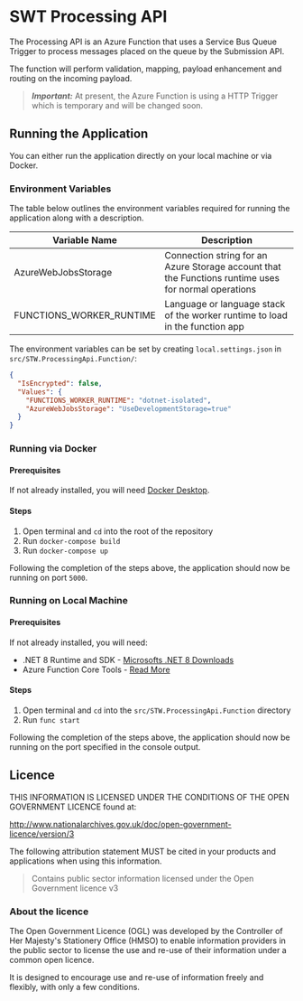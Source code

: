 # SWT Processing API

The Processing API is an Azure Function that uses a Service Bus Queue Trigger to process messages placed on the queue by the Submission API.

The function will perform validation, mapping, payload enhancement and routing on the incoming payload.

> ***Important:*** At present, the Azure Function is using a HTTP Trigger which is temporary and will be changed soon.


## Running the Application

You can either run the application directly on your local machine or via Docker.

### Environment Variables

The table below outlines the environment variables required for running the application along with a description.

| Variable Name            | Description                                                                                          |
|--------------------------|------------------------------------------------------------------------------------------------------|
| AzureWebJobsStorage      | Connection string for an Azure Storage account that the Functions runtime uses for normal operations |
| FUNCTIONS_WORKER_RUNTIME | Language or language stack of the worker runtime to load in the function app                         |

The environment variables can be set by creating `local.settings.json` in `src/STW.ProcessingApi.Function/`:

```json
{
  "IsEncrypted": false,
  "Values": {
    "FUNCTIONS_WORKER_RUNTIME": "dotnet-isolated",
    "AzureWebJobsStorage": "UseDevelopmentStorage=true"
  }
}
```

### Running via Docker

#### Prerequisites

If not already installed, you will need [Docker Desktop](https://www.docker.com/products/docker-desktop).

#### Steps

1. Open terminal and `cd` into the root of the repository
2. Run `docker-compose build`
3. Run `docker-compose up`

Following the completion of the steps above, the application should now be running on port `5000`.

### Running on Local Machine

#### Prerequisites

If not already installed, you will need:

- .NET 8 Runtime and SDK - [Microsofts .NET 8 Downloads](https://dotnet.microsoft.com/en-us/download/dotnet/8.0)
- Azure Function Core Tools - [Read More](https://learn.microsoft.com/en-us/azure/azure-functions/functions-run-local)

#### Steps

1. Open terminal and `cd` into the `src/STW.ProcessingApi.Function` directory
2. Run `func start`

Following the completion of the steps above, the application should now be running on the port specified in the console output.


## Licence

THIS INFORMATION IS LICENSED UNDER THE CONDITIONS OF THE OPEN GOVERNMENT LICENCE found at:

<http://www.nationalarchives.gov.uk/doc/open-government-licence/version/3>

The following attribution statement MUST be cited in your products and applications when using this information.

> Contains public sector information licensed under the Open Government licence v3

### About the licence

The Open Government Licence (OGL) was developed by the Controller of Her Majesty's Stationery Office (HMSO) to enable information providers in the public sector to license the use and re-use of their information under a common open licence.

It is designed to encourage use and re-use of information freely and flexibly, with only a few conditions.